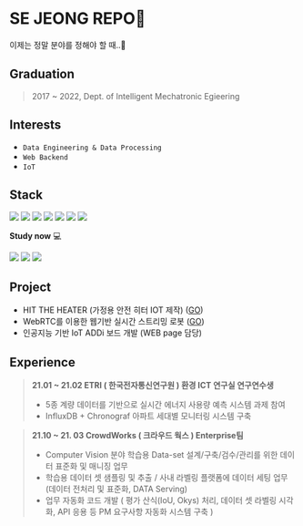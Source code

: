 # SE JEONG REPO👋

이제는 정말 분야를 정해야 할 때..🥺

## Graduation
> 2017 ~ 2022, Dept. of Intelligent Mechatronic Egieering


## Interests
* `Data Engineering & Data Processing`
* `Web Backend`
* `IoT`

## Stack
<img src="https://img.shields.io/badge/Python-3766AB?style=flat&logo=Python&logoColor=white"/></a>
<img src="https://img.shields.io/badge/HTML5-E34F26?style=flat&logo=HTML5&logoColor=white"/></a> 
<img src="https://img.shields.io/badge/CSS3-1572B6?style=flat&logo=CSS3&logoColor=white"/></a> 
<img src="https://img.shields.io/badge/JavaScript-F7DF1E?style=flat&logo=JavaScript&logoColor=white"/></a> 
<img src="https://img.shields.io/badge/Pytorch-FF8527?style=flat&logo=Pytorch&logoColor=white"/></a> 
<img src="https://img.shields.io/badge/c-00599C?style=flat&logo=c&logoColor=white"/></a>
<img src="https://img.shields.io/badge/mysql-4479A1?style=flat&logo=mysql&logoColor=white">

__Study now__ 💻

<img src="https://img.shields.io/badge/JAVA-007396?style=flate&logo=java&logoColor=white"/></a>
<img src="https://img.shields.io/badge/Spring-6DB33F?style=flat&logo=Spring&logoColor=white"/></a>
<img src="https://img.shields.io/badge/aws-232F3E?style=flat&logo=aws&logoColor=white"/></a>


## Project
* HIT THE HEATER (가정용 안전 히터 IOT 제작) ([GO](https://github.com/sejeong-park/Hit-the-Heater-All))
* WebRTC를 이용한 웹기반 실시간 스트리밍 로봇 ([GO](https://github.com/sejeong-park/WebRTC_Remote_Robot))
* 인공지능 기반 IoT ADDi 보드 개발 (WEB page 담당)


## Experience
> __21.01 ~ 21.02 ETRI ( 한국전자통신연구원 ) 환경 ICT 연구실 연구연수생__
> 
> * 5종 계량 데이터를 기반으로 실시간 에너지 사용량 예측 시스템 과제 참여
> * InfluxDB + Chronograf 아파트 세대별 모니터링 시스템 구축

> __21.10 ~ 21. 03 CrowdWorks ( 크라우드 웍스 ) Enterprise팀__
>
> * Computer Vision 분야 학습용 Data-set 설계/구축/검수/관리를 위한 데이터 표준화 및 매니징 업무
> * 학습용 데이터 셋 샘플링 및 추출 / 사내 라벨링 플랫폼에 데이터 세팅 업무 (데이터 전처리 및 표준화, DATA Serving)
> * 업무 자동화 코드 개발 ( 평가 산식(IoU, Okys) 처리, 데이터 셋 라벨링 시각화, API 응용 등 PM 요구사항 자동화 시스템 구축 )

<!--
## Certificate
[취득 중 ^^ ]
* AWS 
* 정보처리 기사
* SQLD 
-->
